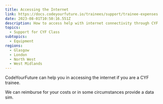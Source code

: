 ```yaml
---
title: Accessing the Internet
link: https://docs.codeyourfuture.io/trainees/support/trainee-expenses
date: 2023-08-01T10:50:16.551Z
description: How to access help with internet connectivity through CYF
topics:
  - Support for CYF Class
subtopics:
  - Equipment
regions:
  - Glasgow
  - London
  - North West
  - West Midlands
---
```


C﻿odeYourFuture can help you in accessing the internet if you are a CYF trainee.

W﻿e can reimburse for your costs or in some circumstances provide a data sim.
